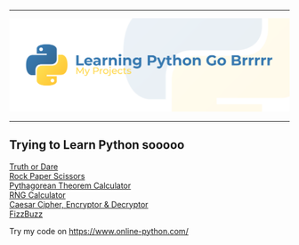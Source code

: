 <hr>

![alt text](https://github.com/RileyBautista/LearningPythonGoBrrrrr/blob/main/Header.png?raw=true)
<hr>

## Trying to Learn Python sooooo

[Truth or Dare](https://github.com/RileyBautista/LearningPythonGoBrrrrr/blob/main/projects/truth-or-dare.py) \
[Rock Paper Scissors](https://github.com/RileyBautista/LearningPythonGoBrrrrr/blob/main/projects/rock-paper-scissors.py) \
[Pythagorean Theorem Calculator](https://github.com/RileyBautista/LearningPythonGoBrrrrr/blob/main/projects/pythagorean-theorem-calculator.py) \
[RNG Calculator](https://github.com/RileyBautista/LearningPythonGoBrrrrr/blob/main/projects/rng.py) \
[Caesar Cipher, Encryptor & Decryptor](https://github.com/RileyBautista/LearningPythonGoBrrrrr/blob/main/projects/caesar-cipher.py) \
[FizzBuzz](https://github.com/RileyBautista/LearningPythonGoBrrrrr/blob/main/projects/fizzbuzz.py)


Try my code on https://www.online-python.com/
